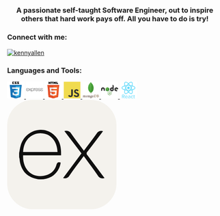 <h3 align="center">A passionate self-taught Software Engineer, out to inspire others that hard work pays off. All you have to do is try!</h3>

<h3 align="left">Connect with me:</h3>
<p align="left">
<a href="https://linkedin.com/in/kennyallen" target="blank"><img align="center" src="https://raw.githubusercontent.com/rahuldkjain/github-profile-readme-generator/master/src/images/icons/Social/linked-in-alt.svg" alt="kennyallen" height="30" width="40" /></a>
</p>

<h3 align="left">Languages and Tools:</h3>
<p align="left"> <a href="https://www.w3schools.com/css/" target="_blank" rel="noreferrer"> <img src="https://raw.githubusercontent.com/devicons/devicon/master/icons/css3/css3-original-wordmark.svg" alt="css3" width="40" height="40"/> </a> <a href="https://expressjs.com" target="_blank" rel="noreferrer"> <img src="https://raw.githubusercontent.com/devicons/devicon/master/icons/express/express-original-wordmark.svg" alt="express" width="40" height="40" /> </a> <a href="https://www.w3.org/html/" target="_blank" rel="noreferrer"> <img src="https://raw.githubusercontent.com/devicons/devicon/master/icons/html5/html5-original-wordmark.svg" alt="html5" width="40" height="40"/> </a> <a href="https://developer.mozilla.org/en-US/docs/Web/JavaScript" target="_blank" rel="noreferrer"> <img src="https://raw.githubusercontent.com/devicons/devicon/master/icons/javascript/javascript-original.svg" alt="javascript" width="40" height="40"/> </a> <a href="https://www.mongodb.com/" target="_blank" rel="noreferrer"> <img src="https://raw.githubusercontent.com/devicons/devicon/master/icons/mongodb/mongodb-original-wordmark.svg" alt="mongodb" width="40" height="40"/> </a> <a href="https://nodejs.org" target="_blank" rel="noreferrer"> <img src="https://raw.githubusercontent.com/devicons/devicon/master/icons/nodejs/nodejs-original-wordmark.svg" alt="nodejs" width="40" height="40"/> </a> <a href="https://reactjs.org/" target="_blank" rel="noreferrer"> <img src="https://raw.githubusercontent.com/devicons/devicon/master/icons/react/react-original-wordmark.svg" alt="react" width="40" height="40"/> </a><svg xmlns="http://www.w3.org/2000/svg" width="256" height="256" fill="none" viewBox="0 0 256 256"><rect width="256" height="256" fill="#F4F2ED" rx="60"/><path fill="#0F0F0F" d="M228 182.937C225.089 184.04 221.875 184.037 218.965 182.931C216.056 181.824 213.652 179.69 212.209 176.932C203.146 163.365 193.138 150.41 183.519 137.177L179.348 131.617C167.894 146.963 156.44 161.697 145.987 176.988C144.625 179.624 142.352 181.675 139.59 182.759C136.828 183.844 133.766 183.887 130.975 182.882L173.955 125.223L133.977 73.1236C136.855 72.0845 140.003 72.0702 142.89 73.0832C145.777 74.0962 148.226 76.0744 149.824 78.6838C159.109 92.2506 169.396 105.206 179.626 118.94C189.913 105.317 200.088 92.3062 209.596 78.8506C210.965 76.2574 213.24 74.258 215.988 73.2328C218.735 72.2076 221.764 72.2281 224.497 73.2904L208.984 93.8631C202.034 103.037 195.195 112.267 187.967 121.219C187.384 121.741 186.918 122.379 186.599 123.093C186.28 123.807 186.115 124.58 186.115 125.362C186.115 126.143 186.28 126.916 186.599 127.63C186.918 128.344 187.384 128.982 187.967 129.504C201.256 147.13 214.433 164.811 228 182.937V182.937Z"/><path fill="#0F0F0F" d="M28 124.5C29.1676 118.94 29.8905 112.879 31.5029 107.208C41.122 73.0129 80.3214 58.7788 107.288 79.9632C123.079 92.3624 127.027 109.933 126.249 129.727H37.2855C35.8399 165.09 61.3611 186.441 93.9994 175.543C99.2938 173.649 104.033 170.467 107.79 166.283C111.547 162.099 114.202 157.045 115.517 151.578C117.241 146.018 120.021 145.073 125.303 146.685C124.433 153.454 122.04 159.938 118.303 165.649C114.567 171.36 109.584 176.149 103.73 179.657C94.0573 184.947 82.96 187.042 72.0247 185.644C61.0894 184.246 50.8763 179.426 42.8457 171.873C34.9011 162.94 30.0973 151.654 29.1676 139.735C29.1676 137.845 28.4448 135.954 28.0556 134.175C28.0185 130.876 28 127.651 28 124.5ZM37.3967 122.109H117.853C117.352 96.4769 101.172 78.2951 79.5986 78.1283C55.5785 77.7947 38.3976 95.5873 37.3411 121.998L37.3967 122.109Z"/></svg> </p>
